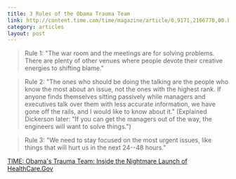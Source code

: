 ```yaml
---
title: 3 Rules of the Obama Trauma Team
link: http://content.time.com/time/magazine/article/0,9171,2166770,00.html#ixzz2uXeYc4Bh
category: articles
layout: post
---
```


> Rule 1: "The war room and the meetings are for solving problems. There are
> plenty of other venues where people devote their creative energies to shifting
> blame."

> Rule 2: "The ones who should be doing the talking are the people who know the
> most about an issue, not the ones with the highest rank. If anyone finds
> themselves sitting passively while managers and executives talk over them with
> less accurate information, we have gone off the rails, and I would like to
> know about it." (Explained Dickerson later: "If you can get the managers out
> of the way, the engineers will want to solve things.")

> Rule 3: "We need to stay focused on the most urgent issues, like things that
> will hurt us in the next 24--48 hours."

[TIME: Obama's Trauma Team: Inside the Nightmare Launch of HealthCare.Gov][1]

[1]: http://content.time.com/time/magazine/article/0,9171,2166770,00.html#ixzz2uXeYc4Bh
